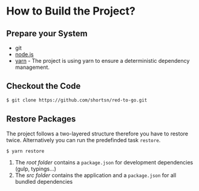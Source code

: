 ﻿# How to Build the Project?

## Prepare your System

- git
- [node.js](https://nodejs.org/en/)
- [yarn](https://yarnpkg.com) - The project is using yarn to ensure a deterministic dependency management.

## Checkout the Code
```bash
$ git clone https://github.com/shortsn/red-to-go.git
```

## Restore Packages

The project follows a two-layered structure therefore you have to restore twice.
Alternatively you can run the predefinded task `restore`.

```bash
$ yarn restore
```

1. The *root folder* contains a `package.json` for development dependencies (gulp, typings...)
2. The *src folder* contains the application and a `package.json` for all bundled dependencies

